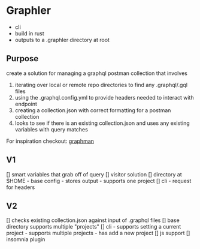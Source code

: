 # Graphler

- cli
- build in rust
- outputs to a .graphler directory at root

## Purpose
create a solution for managing a graphql postman collection that involves
1. iterating over local or remote repo directories to find any .graphql/.gql files
2. using the .graphql.config.yml to provide headers needed to interact with endpoint
3. creating a collection.json with correct formatting for a postman collection
4. looks to see if there is an existing collection.json and uses any existing variables with query matches

For inspiration checkout: [graphman](https://deno.land/x/graphman@v1.0.0)

## V1
[] smart variables that grab off of query
[] visitor solution
[] directory at $HOME
	- base config
	- stores output
	- supports one project
[] cli
	- request for headers

## V2
[] checks existing collection.json against input of .graphql files
[] base directory supports multiple "projects"
[] cli
	- supports setting a current project
	- supports multiple projects
	- has add a new project
[] js support
[] insomnia plugin
